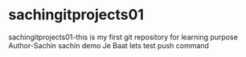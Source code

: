 # sachingitprojects01
sachingitprojects01-this is my first git repository for learning purpose
<br>
Author-Sachin sachin demo
Je  Baat
lets test push command
